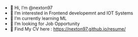 - 👋 Hi, I’m @nexton97
- 👀 I’m interested in Frontend developemnt and IOT Systems
- 🌱 I’m currently learning ML
- 💞️ I’m looking for Job Opportunity 
- 👀 Find My CV here : https://nexton97.github.io/resume/
<!---
nexton97/nexton97 is a ✨ special ✨ repository because its `README.md` (this file) appears on your GitHub profile.
You can click the Preview link to take a look at your changes.
--->
